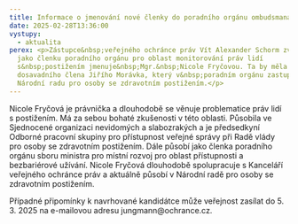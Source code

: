 ```yaml
---
title: Informace o jmenování nové členky do poradního orgánu ombudsmana
date: 2025-02-28T13:36:00
vystupy:
  - aktualita
perex: <p>Zástupce&nbsp;veřejného ochránce práv Vít Alexander Schorm zvažuje, že
  jako členku poradního orgánu pro oblast monitorování práv lidí
  s&nbsp;postižením jmenuje&nbsp;Mgr.&nbsp;Nicole Fryčovou. Ta by měla nahradit
  dosavadního člena Jiřího Morávka, který v&nbsp;poradním orgánu zastupoval
  Národní radu pro osoby se zdravotním postižením.</p>
---
```

<p>Nicole Fryčová je právnička a dlouhodobě se věnuje problematice práv lidí s&nbsp;postižením. Má za sebou bohaté zkušenosti v&nbsp;této oblasti. Působila ve Sjednocené organizaci nevidomých a slabozrakých a je předsedkyní Odborné pracovní skupiny pro přístupnost veřejné správy při Radě vlády pro osoby se zdravotním postižením. Dále působí jako členka poradního orgánu sboru ministra pro místní rozvoj pro oblast přístupnosti a bezbariérové užívání. Nicole Fryčová dlouhodobě spolupracuje s&nbsp;Kanceláří veřejného ochránce práv a aktuálně působí v&nbsp;Národní radě pro osoby se zdravotním postižením.</p>
<p>Případné připomínky k&nbsp;navrhované kandidátce může veřejnost zasílat do 5. 3. 2025 na e-mailovou adresu jungmann@ochrance.cz.</p>
